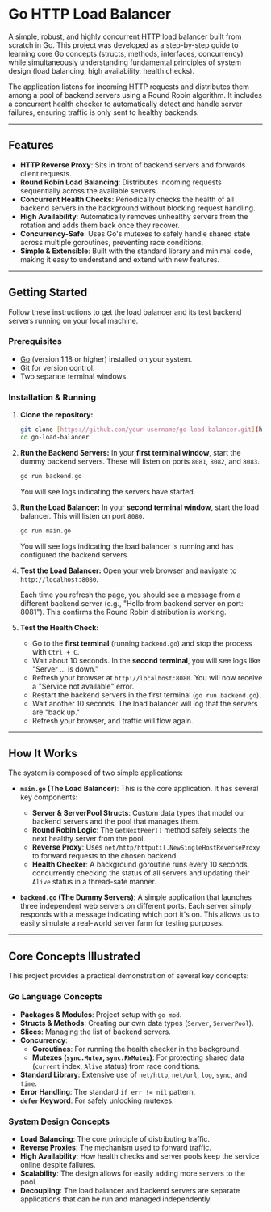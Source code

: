 # Go HTTP Load Balancer

A simple, robust, and highly concurrent HTTP load balancer built from scratch in Go. This project was developed as a step-by-step guide to learning core Go concepts (structs, methods, interfaces, concurrency) while simultaneously understanding fundamental principles of system design (load balancing, high availability, health checks).

The application listens for incoming HTTP requests and distributes them among a pool of backend servers using a Round Robin algorithm. It includes a concurrent health checker to automatically detect and handle server failures, ensuring traffic is only sent to healthy backends.

---

## Features

- **HTTP Reverse Proxy**: Sits in front of backend servers and forwards client requests.
- **Round Robin Load Balancing**: Distributes incoming requests sequentially across the available servers.
- **Concurrent Health Checks**: Periodically checks the health of all backend servers in the background without blocking request handling.
- **High Availability**: Automatically removes unhealthy servers from the rotation and adds them back once they recover.
- **Concurrency-Safe**: Uses Go's mutexes to safely handle shared state across multiple goroutines, preventing race conditions.
- **Simple & Extensible**: Built with the standard library and minimal code, making it easy to understand and extend with new features.

---

## Getting Started

Follow these instructions to get the load balancer and its test backend servers running on your local machine.

### Prerequisites

- [Go](https://go.dev/doc/install) (version 1.18 or higher) installed on your system.
- Git for version control.
- Two separate terminal windows.

### Installation & Running

1.  **Clone the repository:**
    ```bash
    git clone [https://github.com/your-username/go-load-balancer.git](https://github.com/your-username/go-load-balancer.git)
    cd go-load-balancer
    ```

2.  **Run the Backend Servers:**
    In your **first terminal window**, start the dummy backend servers. These will listen on ports `8081`, `8082`, and `8083`.
    ```bash
    go run backend.go
    ```
    You will see logs indicating the servers have started.

3.  **Run the Load Balancer:**
    In your **second terminal window**, start the load balancer. This will listen on port `8080`.
    ```bash
    go run main.go
    ```
    You will see logs indicating the load balancer is running and has configured the backend servers.

4.  **Test the Load Balancer:**
    Open your web browser and navigate to `http://localhost:8080`.

    Each time you refresh the page, you should see a message from a different backend server (e.g., "Hello from backend server on port: 8081"). This confirms the Round Robin distribution is working.

5.  **Test the Health Check:**
    - Go to the **first terminal** (running `backend.go`) and stop the process with `Ctrl + C`.
    - Wait about 10 seconds. In the **second terminal**, you will see logs like "Server ... is down."
    - Refresh your browser at `http://localhost:8080`. You will now receive a "Service not available" error.
    - Restart the backend servers in the first terminal (`go run backend.go`).
    - Wait another 10 seconds. The load balancer will log that the servers are "back up."
    - Refresh your browser, and traffic will flow again.

---

## How It Works

The system is composed of two simple applications:

-   **`main.go` (The Load Balancer)**: This is the core application. It has several key components:
    -   **Server & ServerPool Structs**: Custom data types that model our backend servers and the pool that manages them.
    -   **Round Robin Logic**: The `GetNextPeer()` method safely selects the next healthy server from the pool.
    -   **Reverse Proxy**: Uses `net/http/httputil.NewSingleHostReverseProxy` to forward requests to the chosen backend.
    -   **Health Checker**: A background goroutine runs every 10 seconds, concurrently checking the status of all servers and updating their `Alive` status in a thread-safe manner.

-   **`backend.go` (The Dummy Servers)**: A simple application that launches three independent web servers on different ports. Each server simply responds with a message indicating which port it's on. This allows us to easily simulate a real-world server farm for testing purposes.

---

## Core Concepts Illustrated

This project provides a practical demonstration of several key concepts:

### Go Language Concepts
- **Packages & Modules**: Project setup with `go mod`.
- **Structs & Methods**: Creating our own data types (`Server`, `ServerPool`).
- **Slices**: Managing the list of backend servers.
- **Concurrency**:
  - **Goroutines**: For running the health checker in the background.
  - **Mutexes (`sync.Mutex`, `sync.RWMutex`)**: For protecting shared data (`current` index, `Alive` status) from race conditions.
- **Standard Library**: Extensive use of `net/http`, `net/url`, `log`, `sync`, and `time`.
- **Error Handling**: The standard `if err != nil` pattern.
- **`defer` Keyword**: For safely unlocking mutexes.

### System Design Concepts
- **Load Balancing**: The core principle of distributing traffic.
- **Reverse Proxies**: The mechanism used to forward traffic.
- **High Availability**: How health checks and server pools keep the service online despite failures.
- **Scalability**: The design allows for easily adding more servers to the pool.
- **Decoupling**: The load balancer and backend servers are separate applications that can be run and managed independently.


